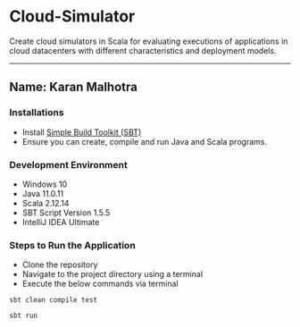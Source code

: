 # Cloud-Simulator
Create cloud simulators in Scala for evaluating executions of applications in cloud datacenters with different characteristics and deployment models.

---
Name: Karan Malhotra
---

### Installations
+ Install [Simple Build Toolkit (SBT)](https://www.scala-sbt.org/1.x/docs/index.html)
+ Ensure you can create, compile and run Java and Scala programs.

### Development Environment
+ Windows 10
+ Java 11.0.11
+ Scala 2.12.14
+ SBT Script Version 1.5.5
+ IntelliJ IDEA Ultimate

### Steps to Run the Application
+ Clone the repository
+ Navigate to the project directory using a terminal
+ Execute the below commands via terminal
```
sbt clean compile test
```
```
sbt run
```
